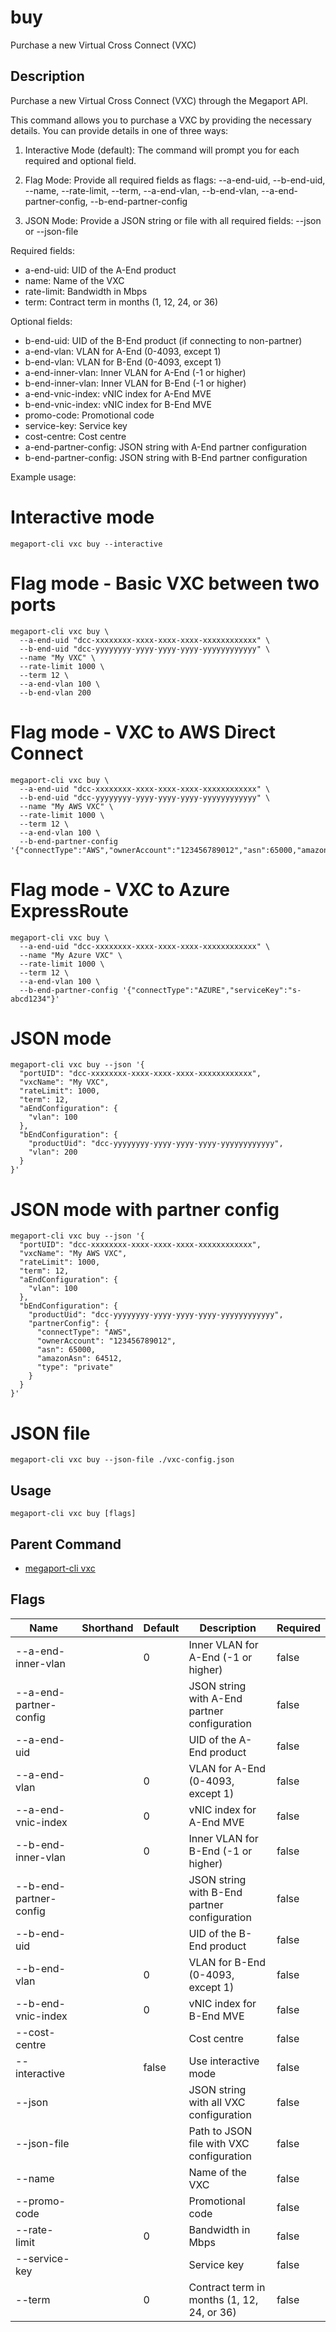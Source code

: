 # buy

Purchase a new Virtual Cross Connect (VXC)

## Description

Purchase a new Virtual Cross Connect (VXC) through the Megaport API.

This command allows you to purchase a VXC by providing the necessary details.
You can provide details in one of three ways:

1. Interactive Mode (default):
   The command will prompt you for each required and optional field.

2. Flag Mode:
   Provide all required fields as flags:
   --a-end-uid, --b-end-uid, --name, --rate-limit, --term,
   --a-end-vlan, --b-end-vlan, --a-end-partner-config, --b-end-partner-config

3. JSON Mode:
   Provide a JSON string or file with all required fields:
   --json <json-string> or --json-file <path>

Required fields:
- a-end-uid: UID of the A-End product
- name: Name of the VXC
- rate-limit: Bandwidth in Mbps
- term: Contract term in months (1, 12, 24, or 36)

Optional fields:
- b-end-uid: UID of the B-End product (if connecting to non-partner)
- a-end-vlan: VLAN for A-End (0-4093, except 1)
- b-end-vlan: VLAN for B-End (0-4093, except 1)
- a-end-inner-vlan: Inner VLAN for A-End (-1 or higher)
- b-end-inner-vlan: Inner VLAN for B-End (-1 or higher)
- a-end-vnic-index: vNIC index for A-End MVE
- b-end-vnic-index: vNIC index for B-End MVE
- promo-code: Promotional code
- service-key: Service key
- cost-centre: Cost centre
- a-end-partner-config: JSON string with A-End partner configuration
- b-end-partner-config: JSON string with B-End partner configuration

Example usage:

# Interactive mode
```
megaport-cli vxc buy --interactive
```

# Flag mode - Basic VXC between two ports
```
megaport-cli vxc buy \
  --a-end-uid "dcc-xxxxxxxx-xxxx-xxxx-xxxx-xxxxxxxxxxxx" \
  --b-end-uid "dcc-yyyyyyyy-yyyy-yyyy-yyyy-yyyyyyyyyyyy" \
  --name "My VXC" \
  --rate-limit 1000 \
  --term 12 \
  --a-end-vlan 100 \
  --b-end-vlan 200
```

# Flag mode - VXC to AWS Direct Connect
```
megaport-cli vxc buy \
  --a-end-uid "dcc-xxxxxxxx-xxxx-xxxx-xxxx-xxxxxxxxxxxx" \
  --b-end-uid "dcc-yyyyyyyy-yyyy-yyyy-yyyy-yyyyyyyyyyyy" \
  --name "My AWS VXC" \
  --rate-limit 1000 \
  --term 12 \
  --a-end-vlan 100 \
  --b-end-partner-config '{"connectType":"AWS","ownerAccount":"123456789012","asn":65000,"amazonAsn":64512}'
```

# Flag mode - VXC to Azure ExpressRoute
```
megaport-cli vxc buy \
  --a-end-uid "dcc-xxxxxxxx-xxxx-xxxx-xxxx-xxxxxxxxxxxx" \
  --name "My Azure VXC" \
  --rate-limit 1000 \
  --term 12 \
  --a-end-vlan 100 \
  --b-end-partner-config '{"connectType":"AZURE","serviceKey":"s-abcd1234"}'
```

# JSON mode
```
megaport-cli vxc buy --json '{
  "portUID": "dcc-xxxxxxxx-xxxx-xxxx-xxxx-xxxxxxxxxxxx",
  "vxcName": "My VXC",
  "rateLimit": 1000,
  "term": 12,
  "aEndConfiguration": {
    "vlan": 100
  },
  "bEndConfiguration": {
    "productUid": "dcc-yyyyyyyy-yyyy-yyyy-yyyy-yyyyyyyyyyyy",
    "vlan": 200
  }
}'
```

# JSON mode with partner config
```
megaport-cli vxc buy --json '{
  "portUID": "dcc-xxxxxxxx-xxxx-xxxx-xxxx-xxxxxxxxxxxx",
  "vxcName": "My AWS VXC",
  "rateLimit": 1000,
  "term": 12,
  "aEndConfiguration": {
    "vlan": 100
  },
  "bEndConfiguration": {
    "productUid": "dcc-yyyyyyyy-yyyy-yyyy-yyyy-yyyyyyyyyyyy",
    "partnerConfig": {
      "connectType": "AWS",
      "ownerAccount": "123456789012",
      "asn": 65000,
      "amazonAsn": 64512,
      "type": "private"
    }
  }
}'
```

# JSON file
```
megaport-cli vxc buy --json-file ./vxc-config.json
```



## Usage

```
megaport-cli vxc buy [flags]
```



## Parent Command

* [megaport-cli vxc](vxc.md)




## Flags

| Name | Shorthand | Default | Description | Required |
|------|-----------|---------|-------------|----------|
| --a-end-inner-vlan |  | 0 | Inner VLAN for A-End (-1 or higher) | false |
| --a-end-partner-config |  |  | JSON string with A-End partner configuration | false |
| --a-end-uid |  |  | UID of the A-End product | false |
| --a-end-vlan |  | 0 | VLAN for A-End (0-4093, except 1) | false |
| --a-end-vnic-index |  | 0 | vNIC index for A-End MVE | false |
| --b-end-inner-vlan |  | 0 | Inner VLAN for B-End (-1 or higher) | false |
| --b-end-partner-config |  |  | JSON string with B-End partner configuration | false |
| --b-end-uid |  |  | UID of the B-End product | false |
| --b-end-vlan |  | 0 | VLAN for B-End (0-4093, except 1) | false |
| --b-end-vnic-index |  | 0 | vNIC index for B-End MVE | false |
| --cost-centre |  |  | Cost centre | false |
| --interactive |  | false | Use interactive mode | false |
| --json |  |  | JSON string with all VXC configuration | false |
| --json-file |  |  | Path to JSON file with VXC configuration | false |
| --name |  |  | Name of the VXC | false |
| --promo-code |  |  | Promotional code | false |
| --rate-limit |  | 0 | Bandwidth in Mbps | false |
| --service-key |  |  | Service key | false |
| --term |  | 0 | Contract term in months (1, 12, 24, or 36) | false |



